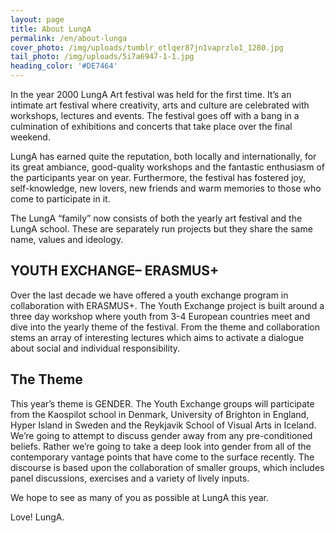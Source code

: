 ```yaml
---
layout: page
title: About LungA
permalink: /en/about-lunga
cover_photo: /img/uploads/tumblr_otlqer87jn1vaprzlo1_1280.jpg
tail_photo: /img/uploads/5i7a6947-1-1.jpg
heading_color: '#DE7464'
---
```

In the year 2000 LungA Art festival was held for the first time. It’s an intimate art festival where creativity, arts and culture are celebrated with workshops, lectures and events. The festival goes off with a bang in a culmination of exhibitions and concerts that take place over the final weekend. 

LungA has earned quite the reputation, both locally and internationally, for its great ambiance, good-quality workshops and the fantastic enthusiasm of the participants year on year.   Furthermore, the festival has fostered joy, self-knowledge, new lovers, new friends and warm memories to those who come to participate in it. 

The LungA “family” now consists of both the yearly art festival and the LungA school. These are separately run projects but they share the same name, values and ideology. 

YOUTH EXCHANGE– ERASMUS+
--

Over the last decade we have offered a youth exchange program in collaboration with ERASMUS+. The Youth Exchange project is built around a three day workshop where youth from 3-4 European countries meet and dive into the yearly theme of the festival.  From the theme and collaboration stems an array of interesting lectures which aims to activate a dialogue about social and individual responsibility.

The Theme 
--

This year’s theme is GENDER. The Youth Exchange groups will participate from the Kaospilot school in Denmark, University of Brighton in England, Hyper Island in Sweden and the Reykjavik School of Visual Arts in Iceland. We’re going to attempt to discuss gender away from any pre-conditioned beliefs. Rather we’re going to take a deep look into gender from all of the contemporary vantage points that have come to the surface recently. The discourse is based upon the collaboration of smaller groups, which includes panel discussions, exercises and a variety of lively inputs. 

We hope to see as many of you as possible at LungA this year.

Love! LungA.
